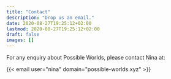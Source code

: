 ```yaml
---
title: "Contact"
description: "Drop us an email."
date: 2020-08-27T19:25:12+02:00
lastmod: 2020-08-27T19:25:12+02:00
draft: false
images: []
---
```


For any enquiry about Possible Worlds, please contact Nina at:

{{< email user="nina" domain="possible-worlds.xyz" >}}
<br>
<br>
<br>

